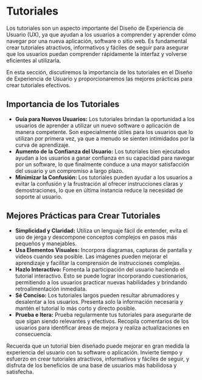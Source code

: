 # Tutoriales

Los tutoriales son un aspecto importante del Diseño de Experiencia de Usuario (UX), ya que ayudan a los usuarios a comprender y aprender cómo navegar por una nueva aplicación, software o sitio web. Es fundamental crear tutoriales atractivos, informativos y fáciles de seguir para asegurar que los usuarios puedan comprender rápidamente la interfaz y volverse eficientes al utilizarla.

En esta sección, discutiremos la importancia de los tutoriales en el Diseño de Experiencia de Usuario y proporcionaremos las mejores prácticas para crear tutoriales efectivos.

## Importancia de los Tutoriales

- **Guía para Nuevos Usuarios:** Los tutoriales brindan la oportunidad a los usuarios de aprender a utilizar un nuevo software o aplicación de manera competente. Son especialmente útiles para los usuarios que lo utilizan por primera vez, ya que a menudo se sienten intimidados por la curva de aprendizaje.
- **Aumento de la Confianza del Usuario:** Los tutoriales bien ejecutados ayudan a los usuarios a ganar confianza en su capacidad para navegar por un software, lo que finalmente conduce a una mayor satisfacción del usuario y un compromiso a largo plazo.
- **Minimizar la Confusión:** Los tutoriales pueden ayudar a los usuarios a evitar la confusión y la frustración al ofrecer instrucciones claras y demostraciones, lo que en última instancia reduce la necesidad de soporte al usuario.

## Mejores Prácticas para Crear Tutoriales

- **Simplicidad y Claridad:** Utiliza un lenguaje fácil de entender, evita el uso de jerga y descompone conceptos complejos en pasos más pequeños y manejables.
- **Usa Elementos Visuales:** Incorpora diagramas, capturas de pantalla y videos cuando sea posible. Las imágenes pueden mejorar el aprendizaje y facilitar la comprensión de instrucciones complejas.
- **Hazlo Interactivo:** Fomenta la participación del usuario haciendo el tutorial interactivo. Esto se puede lograr incorporando cuestionarios, permitiendo a los usuarios practicar nuevas habilidades y brindando retroalimentación inmediata.
- **Sé Conciso:** Los tutoriales largos pueden resultar abrumadores y desalentar a los usuarios. Presenta solo la información necesaria y mantén el tutorial lo más corto y directo posible.
- **Prueba e Itera:** Prueba regularmente tus tutoriales para asegurarte de que sigan siendo relevantes y efectivos. Recopila comentarios de los usuarios para identificar áreas de mejora y realiza actualizaciones en consecuencia.

Recuerda que un tutorial bien diseñado puede mejorar en gran medida la experiencia del usuario con tu software o aplicación. Invierte tiempo y esfuerzo en crear tutoriales atractivos, informativos y fáciles de seguir, y disfruta de los beneficios de una base de usuarios más habilidosa y satisfecha.
